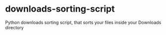 # downloads-sorting-script
Python downloads sorting script, that sorts your files inside your Downloads directory

